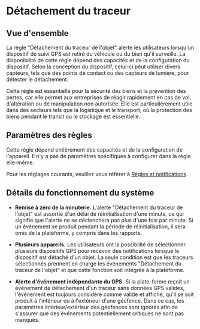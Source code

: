 # Détachement du traceur

## Vue d'ensemble

La règle "Détachement du traceur de l'objet" alerte les utilisateurs lorsqu'un dispositif de suivi GPS est retiré du véhicule ou du bien qu'il surveille. La disponibilité de cette règle dépend des capacités et de la configuration du dispositif. Selon la conception du dispositif, celui-ci peut utiliser divers capteurs, tels que des points de contact ou des capteurs de lumière, pour détecter le détachement.

Cette règle est essentielle pour la sécurité des biens et la prévention des pertes, car elle permet aux entreprises de réagir rapidement en cas de vol, d'altération ou de manipulation non autorisée. Elle est particulièrement utile dans des secteurs tels que la logistique et le transport, où la protection des biens pendant le transit ou le stockage est essentielle.

## Paramètres des règles

Cette règle dépend entièrement des capacités et de la configuration de l'appareil. Il n'y a pas de paramètres spécifiques à configurer dans la règle elle-même.

Pour les réglages courants, veuillez vous référer à [Règles et notifications](../../regles-et-notifications.md).

## Détails du fonctionnement du système

- **Remise à zéro de la minuterie.** L'alerte "Détachement du traceur de l'objet" est assortie d'un délai de réinitialisation d'une minute, ce qui signifie que l'alerte ne se déclenchera pas plus d'une fois par minute. Si un événement se produit pendant la période de réinitialisation, il sera omis de la plateforme, y compris dans les rapports.
- **Plusieurs appareils.** Les utilisateurs ont la possibilité de sélectionner plusieurs dispositifs GPS pour recevoir des notifications lorsque le dispositif est détaché d'un objet. La seule condition est que les traceurs sélectionnés prennent en charge les événements "Détachement du traceur de l'objet" et que cette fonction soit intégrée à la plateforme.

- **Alerte d'événement indépendante du GPS.** Si la plate-forme reçoit un événement de détachement d'un traceur sans données GPS valides, l'événement est toujours considéré comme valide et affiché, qu'il se soit produit à l'intérieur ou à l'extérieur d'une géofence. Dans ce cas, les paramètres intérieur/extérieur des géofences sont ignorés afin de s'assurer que des événements potentiellement critiques ne sont pas manqués.